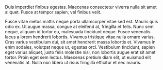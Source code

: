 Duis imperdiet finibus egestas. Maecenas consectetur viverra nulla sit amet aliquet. Fusce at tempor sapien, vel finibus velit. 

Fusce vitae metus mattis neque porta ullamcorper vitae sed est. Mauris quis odio ex. Ut augue massa, congue at eleifend at, fringilla et felis. Nunc sem neque, aliquam id tortor eu, malesuada tincidunt neque. Fusce venenatis lacus a lorem hendrerit lobortis. Vivamus tristique vitae nulla ornare varius. Cras varius vestibulum dui, sit amet hendrerit massa lobortis et. Vivamus in enim sodales, volutpat neque ut, egestas orci. Vestibulum tincidunt, sapien eget varius aliquet, justo felis molestie nisl, non lobortis augue erat sit amet tortor. Proin eget sem lectus. Maecenas pretium diam elit, ut euismod elit venenatis at. Nulla non libero ut risus fringilla efficitur et nec mauris. 